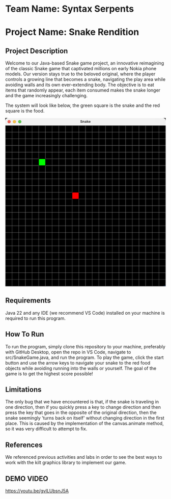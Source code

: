 # Team Name:  Syntax Serpents 
# Project Name: Snake Rendition

## Project Description

Welcome to our Java-based Snake game project, an innovative reimagining of the classic Snake game that captivated millions on early Nokia phone models. Our version stays true to the beloved original, where the player controls a growing line that becomes a snake, navigating the play area while avoiding walls and its own ever-extending body. The objective is to eat items that randomly appear, each item consumed makes the snake longer and the game increasingly challenging. 

The system will look like below, the green square is the snake and the red square is the food. 

![A screenshot showing the main window of the program. A food unit and snake of length 1 is shown](res/images/MainWindow.png "Main Window Screenshot")

## Requirements

Java 22 and any IDE (we recommend VS Code) installed on your machine is required to run this program.

## How To Run

To run the program, simply clone this repository to your machine, preferably with GitHub Desktop, open the repo in VS Code, navigate to src/SnakeGame.java, and run the program. To play the game, click the start button and use the arrow keys to navigate your snake to the red food objects while avoiding running into the walls or yourself. The goal of the game is to get the highest score possible!

## Limitations

The only bug that we have encountered is that, if the snake is traveling in one direction, then if you quickly press a key to change direction and then press the key that goes in the opposite of the original direction, then the snake seemingly 'turns back on itself' without changing direction in the first place. This is caused by the implementation of the canvas.animate method, so it was very difficult to attempt to fix.

## References

We referenced previous activities and labs in order to see the best ways to work with the kilt graphics library to implement our game.

## DEMO VIDEO
https://youtu.be/gvlLUbsnJ5A




